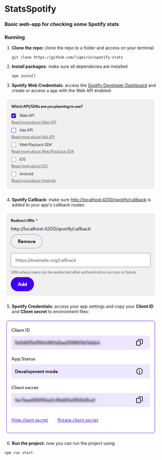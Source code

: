 <h1>StatsSpotify</h1>
<h3>Basic web-app for checking some Spotify stats</h3>

### Running
1. **Clone the repo:** clone the repo to a folder and access on your terminal:

   ```
   git clone https://github.com/ligeirin/spotify-stats
   ```

2. **Install packages:** make sure all dependecies are installed

   ```sh
   npm install
   ```

3. **Spotify Web Credentials:** access the [Spotify Developer Dashboard](https://developer.spotify.com/dashboard) and create or access a app with the Web API enabled:
<img src="./readme/spotify_api.PNG"/>

4. **Spotify Callback:** make sure [http://localhost:4200/spotify/callback](http://localhost:4200/spotify/callback) is added to your app's callback routes:
<img src="./readme/spotify_route.PNG"/>

5. **Spotify Credentials:** access your app settings and copy your **Client ID** and **Client secret** to environment files:
<img src="./readme/spotify_credentials.PNG"/>

6. **Run the project:** now you can run the project using:
  ```sh
  npm run start
  ```